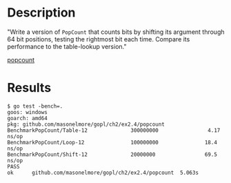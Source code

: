 # Description
"Write a version of `PopCount` that counts bits by shifting its argument through 64 bit positions, testing the rightmost bit each time.  Compare its performance to the table-lookup version."

[popcount](https://github.com/masonelmore/gopl/tree/f66a00fa58dfd353779e621a86f724f29dc34a9d/ch2/ex2.3)

# Results
```
$ go test -bench=.
goos: windows
goarch: amd64
pkg: github.com/masonelmore/gopl/ch2/ex2.4/popcount
BenchmarkPopCount/Table-12              300000000                4.17 ns/op
BenchmarkPopCount/Loop-12               100000000               18.4 ns/op
BenchmarkPopCount/Shift-12              20000000                69.5 ns/op
PASS
ok      github.com/masonelmore/gopl/ch2/ex2.4/popcount  5.063s
```